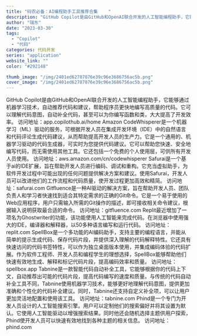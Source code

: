 ```yaml
---
title: "码农必备：AI编程助手工具推荐合集    "
description: "GitHub Copilot是由GitHub和OpenAI联合开发的人工智能编程助手，它能够通过机器学习技术，自动推荐代"
author: "瑞东"
date: "2023-03-30"
tags:
  - "Copilot"
  - "代码"
categories: 代码开发
series: "application"
website_link: ""
color: "#292148"

thumb_image: "/img/2401ed62787876e39c96e3686756ac5b.png"
cover_image: "/img/2401ed62787876e39c96e3686756ac5b.png"
---
```


GitHub Copilot是由GitHub和OpenAI联合开发的人工智能编程助手，它能够通过机器学习技术，自动推荐代码和建议，帮助程序员更快地编写高质量的代码。它可以理解代码意图，自动补全代码，甚至可以为你编写函数和类，大大提高了开发效率。 访问地址：app.copilothub.ai/home  Amazon CodeWhisperer是一个机器学习（ML）驱动的服务，可根据开发人员在集成开发环境（IDE）中的自然语言和代码评论生成代码建议，从而帮助提高开发人员的生产力。它是一个通用的、机器学习驱动的代码生成器，可实时为您提供代码建议。它可以帮助您快速、安全地编写代码，而无需使用其他工具。它还包括一个免费的个人使用层，可供所有开发人员使用。 访问地址：aws.amazon.com/cn/codewhisperer  Safurai是一个基于ai的IDE扩展，旨在帮助开发人员进行编码、调试和重构。它充当虚拟助手，为软件开发过程中可能出现的任何问题提供解决方案和建议。使用Safurai，开发人员可以改进他们的工作流程和代码质量，使开发过程更加高效和精简。 访问地址：safurai.com  Gitfluence是一种AI驱动的解决方案，旨在帮助开发人员、团队负责人和学习者快速找到适合其特定需求的正确的Git命令。它是一个易于使用的Web应用程序，用户只需输入所需的Git操作的描述，即可接收相关命令建议，根据输入说明获取最合适的命令。 访问地址：gitfluence.com  Replit最近增加了一项名为Ghostwriter的功能，该功能使用人工智能来完成代码。在浏览器中使用强大的IDE，编译器和解释器，以50多种语言编写和运行代码。 访问地址：replit.com  SpellBox是一个多功能的AI编码助手，支持主要的编程语言，并能从简单的提示生成代码、保存代码片段，并提供深入理解的代码解释特性。它还具有快速访问的代码书签特性，可以作为独立桌面版本使用，并集成编码体验的代码扩展。作为软件工程师、开发人员和编程学生的理想选择，SpellBox能够帮助他们快速有效地生成、解释和标记代码片段，提高编码效率和质量。 访问地址：spellbox.app Tabnine是一款智能代码自动补全工具，它能够根据你的代码上下文，自动推荐出可能的代码片段，提高代码编写的速度和质量。与传统的代码自动补全工具不同，Tabnine使用机器学习技术，能够更好地理解代码意图，提供更加准确和个性化的代码补全建议。同时，Tabnine还支持自定义补全项，可以让用户更加灵活地配置和使用该工具。 访问地址：tabnine.com  Phind是一个专门为开发人员设计的人工智能搜索引擎。用户可以定制他们的搜索偏好并将其设置为默认。它使用人工智能驱动以增强搜索结果。同时他还会随机选择主题供用户探索，Phind使开发人员可以快速有效地找到各种主题的相关信息。 访问地址：phind.com 
